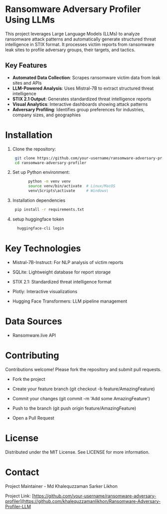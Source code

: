 # Ransomware Adversary Profiler Using LLMs

This project leverages Large Language Models (LLMs) to analyze ransomware attack patterns and automatically generate structured threat intelligence in STIX format. It processes victim reports from ransomware leak sites to profile adversary groups, their targets, and tactics.

## Key Features

- **Automated Data Collection**: Scrapes ransomware victim data from leak sites and APIs
- **LLM-Powered Analysis**: Uses Mistral-7B to extract structured threat intelligence
- **STIX 2.1 Output**: Generates standardized threat intelligence reports
- **Visual Analytics**: Interactive dashboards showing attack patterns
- **Adversary Profiling**: Identifies group preferences for industries, company sizes, and geographies


# Installation
1. Clone the repository:
   ```bash
    git clone https://github.com/your-username/ransomware-adversary-profiler.git
    cd ransomware-adversary-profiler

2. Set up Python environment:
     ```bash
            python -m venv venv
            source venv/bin/activate  # Linux/MacOS
            venv\Scripts\activate     # Windows\

3. Installation dependencies
    ```bash
     pip install -r requirements.txt
    
4. setup huggingface token
    ``` bash
      huggingface-cli login


# Key Technologies
  - Mistral-7B-Instruct: For NLP analysis of victim reports
  
  - SQLite: Lightweight database for report storage
  
  - STIX 2.1: Standardized threat intelligence format
  
  - Plotly: Interactive visualizations
  
  - Hugging Face Transformers: LLM pipeline management

# Data Sources
- Ransomware.live API


# Contributing
Contributions welcome! Please fork the repository and submit pull requests.

- Fork the project

- Create your feature branch (git checkout -b feature/AmazingFeature)

- Commit your changes (git commit -m 'Add some AmazingFeature')

- Push to the branch (git push origin feature/AmazingFeature)

- Open a Pull Request

# License
Distributed under the MIT License. See LICENSE for more information.

# Contact
Project Maintainer - Md Khalequzzaman Sarker Likhon

Project Link: [https://github.com/your-username/ransomware-adversary-profiler](https://github.com/khalequzzamanlikhon/Ransomware-Adversary-Profiler-LLM
